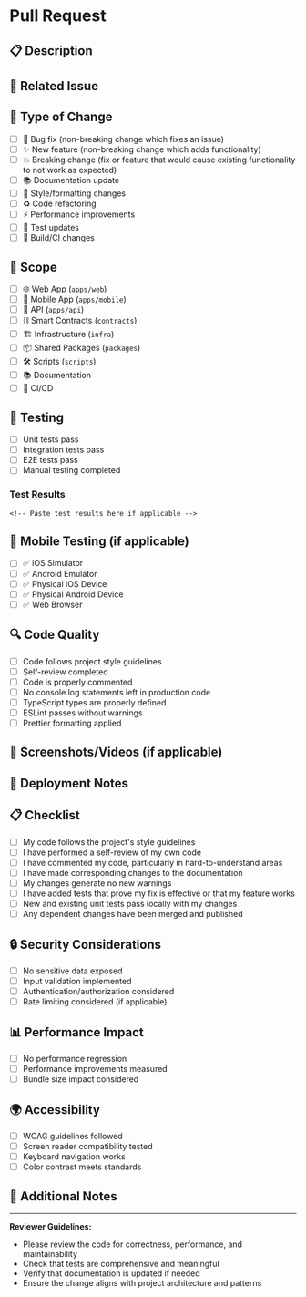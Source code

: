 # Pull Request

## 📋 Description

<!-- Provide a brief description of the changes in this PR -->

## 🔗 Related Issue

<!-- Link to the related issue using "Fixes #123" or "Closes #123" -->

## 🧪 Type of Change

<!-- Mark the relevant option with an "x" -->

- [ ] 🐛 Bug fix (non-breaking change which fixes an issue)
- [ ] ✨ New feature (non-breaking change which adds functionality)
- [ ] 💥 Breaking change (fix or feature that would cause existing functionality to not work as expected)
- [ ] 📚 Documentation update
- [ ] 🎨 Style/formatting changes
- [ ] ♻️ Code refactoring
- [ ] ⚡ Performance improvements
- [ ] 🧪 Test updates
- [ ] 🔧 Build/CI changes

## 🎯 Scope

<!-- Mark the relevant options with an "x" -->

- [ ] 🌐 Web App (`apps/web`)
- [ ] 📱 Mobile App (`apps/mobile`)
- [ ] 🔧 API (`apps/api`)
- [ ] ⛓️ Smart Contracts (`contracts`)
- [ ] 🏗️ Infrastructure (`infra`)
- [ ] 📦 Shared Packages (`packages`)
- [ ] 🛠️ Scripts (`scripts`)
- [ ] 📚 Documentation
- [ ] 🔄 CI/CD

## 🧪 Testing

<!-- Describe the tests you ran to verify your changes -->

- [ ] Unit tests pass
- [ ] Integration tests pass
- [ ] E2E tests pass
- [ ] Manual testing completed

### Test Results

```
<!-- Paste test results here if applicable -->
```

## 📱 Mobile Testing (if applicable)

<!-- For mobile changes, describe testing on different platforms -->

- [ ] ✅ iOS Simulator
- [ ] ✅ Android Emulator
- [ ] ✅ Physical iOS Device
- [ ] ✅ Physical Android Device
- [ ] ✅ Web Browser

## 🔍 Code Quality

<!-- Mark the relevant options with an "x" -->

- [ ] Code follows project style guidelines
- [ ] Self-review completed
- [ ] Code is properly commented
- [ ] No console.log statements left in production code
- [ ] TypeScript types are properly defined
- [ ] ESLint passes without warnings
- [ ] Prettier formatting applied

## 📸 Screenshots/Videos (if applicable)

<!-- Add screenshots or videos to help explain your changes -->

## 🚀 Deployment Notes

<!-- Any special deployment considerations -->

## 📋 Checklist

<!-- Mark the relevant options with an "x" -->

- [ ] My code follows the project's style guidelines
- [ ] I have performed a self-review of my own code
- [ ] I have commented my code, particularly in hard-to-understand areas
- [ ] I have made corresponding changes to the documentation
- [ ] My changes generate no new warnings
- [ ] I have added tests that prove my fix is effective or that my feature works
- [ ] New and existing unit tests pass locally with my changes
- [ ] Any dependent changes have been merged and published

## 🔒 Security Considerations

<!-- Describe any security implications of this change -->

- [ ] No sensitive data exposed
- [ ] Input validation implemented
- [ ] Authentication/authorization considered
- [ ] Rate limiting considered (if applicable)

## 📊 Performance Impact

<!-- Describe any performance implications -->

- [ ] No performance regression
- [ ] Performance improvements measured
- [ ] Bundle size impact considered

## 🌍 Accessibility

<!-- For UI changes, describe accessibility considerations -->

- [ ] WCAG guidelines followed
- [ ] Screen reader compatibility tested
- [ ] Keyboard navigation works
- [ ] Color contrast meets standards

## 📝 Additional Notes

<!-- Any additional information that reviewers should know -->

---

**Reviewer Guidelines:**

- Please review the code for correctness, performance, and maintainability
- Check that tests are comprehensive and meaningful
- Verify that documentation is updated if needed
- Ensure the change aligns with project architecture and patterns
